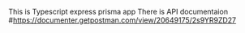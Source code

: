This is Typescript express prisma app
There is API documentaion #https://documenter.getpostman.com/view/20649175/2s9YR9ZD27
